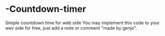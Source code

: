 # -Countdown-timer
Simple countdown time for web side 
You may implement this code to your wev side for free, just add a note or comment "made by genjo". 
